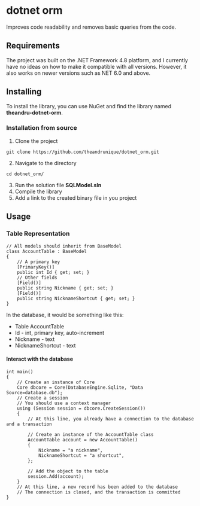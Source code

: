 # dotnet orm
Improves code readability and removes basic queries from the code.
## Requirements
The project was built on the .NET Framework 4.8 platform, and I currently have no ideas on how to make it compatible with all versions. However, it also works on newer versions such as NET 6.0 and above.
## Installing
To install the library, you can use NuGet and find the library named **theandru-dotnet-orm**.

### Installation from source

1. Clone the project
```
git clone https://github.com/theandrunique/dotnet_orm.git
```
2. Navigate to the directory
```
cd dotnet_orm/
```
3. Run the solution file **SQLModel.sln**
4. Compile the library
5. Add a link to the created binary file in you project

## Usage

### Table Representation

```
// All models should inherit from BaseModel
class AccountTable : BaseModel
{
    // A primary key
    [PrimaryKey()]
    public int Id { get; set; }
    // Other fields
    [Field()]
    public string Nickname { get; set; }
    [Field()]
    public string NicknameShortcut { get; set; }
}
```

In the database, it would be something like this:
 - Table AccountTable
 - Id - int, primary key, auto-increment
 - Nickname - text
 - NicknameShortcut - text

#### Interact with the database

```
int main()
{
    // Create an instance of Core
    Core dbcore = Core(DatabaseEngine.Sqlite, "Data Source=database.db");
    // Create a session
    // You should use a context manager
    using (Session session = dbcore.CreateSession())
    {
        // At this line, you already have a connection to the database and a transaction

        // Create an instance of the AccountTable class
        AccountTable account = new AccountTable()
        {
            Nickname = "a nickname",
            NicknameShortcut = "a shortcut",
        };

        // Add the object to the table
        session.Add(account);
    }
    // At this line, a new record has been added to the database
    // The connection is closed, and the transaction is committed
}
```
